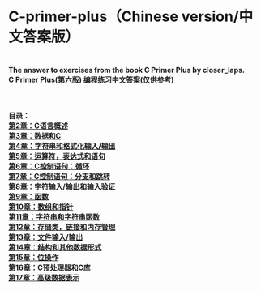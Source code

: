 <h1> C-primer-plus（Chinese version/中文答案版） <br><h1>

<h4>The answer to exercises from the book C Primer Plus by closer_laps.   <br>
C Primer Plus(第六版) 编程练习中文答案(仅供参考) <h4>  <br>

目录：<br>
<a href="https://github.com/zhao2613/C-primer-plus/tree/master/test%202">第2章：C语言概述<br></a>
<a href="https://github.com/zhao2613/C-primer-plus/tree/master/test%203">第3章：数据和C<br></a>
<a href="https://github.com/zhao2613/C-primer-plus/tree/master/test%204">第4章：字符串和格式化输入/输出<br></a>
<a href="https://github.com/zhao2613/C-primer-plus/tree/master/test%205">第5章：运算符，表达式和语句<br></a>
<a href="https://github.com/zhao2613/C-primer-plus/tree/master/test%206">第6章：C控制语句：循环<br></a>
<a href="https://github.com/zhao2613/C-primer-plus/tree/master/test%207">第7章：C控制语句：分支和跳转<br></a>
<a href="https://github.com/zhao2613/C-primer-plus/tree/master/test%208">第8章：字符输入/输出和输入验证<br></a>
<a href="https://github.com/zhao2613/C-primer-plus/tree/master/test%209">第9章：函数<br></a>
<a href="https://github.com/zhao2613/C-primer-plus/tree/master/test%2010">第10章：数组和指针<br></a>
<a href="https://github.com/zhao2613/C-primer-plus/tree/master/test%2011">第11章：字符串和字符串函数<br></a>
<a href="https://github.com/zhao2613/C-primer-plus/tree/master/test%2012">第12章：存储类，链接和内存管理<br></a>
<a href="https://github.com/zhao2613/C-primer-plus/tree/master/test%2013">第13章：文件输入/输出<br></a>
<a href="https://github.com/zhao2613/C-primer-plus/tree/master/test%2014">第14章：结构和其他数据形式<br></a>
<a href="https://github.com/zhao2613/C-primer-plus/tree/master/test%2015">第15章：位操作<br></a>
<a href="https://github.com/zhao2613/C-primer-plus/tree/master/test%2016">第16章：C预处理器和C库<br></a>
<a href="https://github.com/zhao2613/C-primer-plus/tree/master/test%2017">第17章：高级数据表示<br></a>














